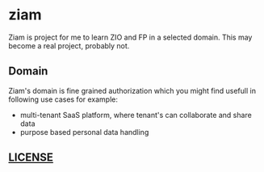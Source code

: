 # ziam

Ziam is project for me to learn ZIO and FP in a selected domain. This may become a real project, probably not.

## Domain

Ziam's domain is fine grained authorization which you might find usefull in following use cases for example:
*  multi-tenant SaaS platform, where tenant's can collaborate and share data
*  purpose based personal data handling

## [LICENSE](LICENSE)

